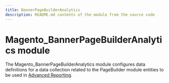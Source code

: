 ```yaml
---
title: BannerPageBuilderAnalytics
description: README.md contents of the module from the source code
---
```


# Magento_BannerPageBuilderAnalytics module

The Magento_BannerPageBuilderAnalytics module configures data definitions for a data collection related to the PageBuilder module entities to be used in [Advanced Reporting](http://devdocs.magento.com/guides/v2.2/advanced-reporting/modules.html). 


